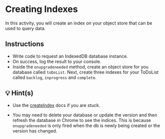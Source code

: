 # Creating Indexes

In this activity, you will create an index on your object store that can be used to query data.

## Instructions

- Write code to request an IndexedDB database instance.
- On success, log the result to your console.
- Inside the `onupgradeneeded` method, create an object store for you database called `toDoList`. Next, create three indexes for your ToDoList called `backlog`, `inprogress` and `complete`.

## 💡 Hint(s)

- Use the [createIndex](https://developer.mozilla.org/en-US/docs/Web/API/IDBObjectStore/createIndex) docs if you are stuck.

- You may need to delete your database or update the version and then refresh the database in Chrome to see the indices. This is because `onupgradeneeded` is only fired when the db is newly being created or the version has changed.

